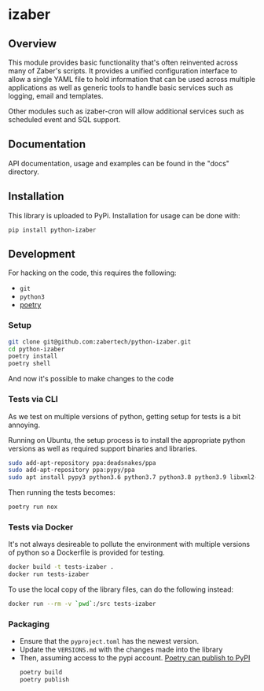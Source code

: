 # izaber


## Overview

This module provides basic functionality that's often reinvented across
many of Zaber's scripts. It provides a unified configuration interface to
allow a single YAML file to hold information that can be used across 
multiple applications as well as generic tools to handle basic services
such as logging, email and templates.

Other modules such as izaber-cron will allow additional services such as
scheduled event and SQL support.

## Documentation

API documentation, usage and examples can be found in the "docs" directory.

## Installation

This library is uploaded to PyPi. Installation for usage can be done with:

`pip install python-izaber`

## Development

For hacking on the code, this requires the following:

- `git`
- `python3`
- [poetry](https://python-poetry.org/)

### Setup

```bash
git clone git@github.com:zabertech/python-izaber.git
cd python-izaber
poetry install
poetry shell
```

And now it's possible to make changes to the code

### Tests via CLI

As we test on multiple versions of python, getting setup for tests is a bit annoying.

Running on Ubuntu, the setup process is to install the appropriate python versions as well as required support binaries and libraries.

```bash
sudo add-apt-repository ppa:deadsnakes/ppa
sudo add-apt-repository ppa:pypy/ppa
sudo apt install pypy3 python3.6 python3.7 python3.8 python3.9 libxml2-dev libxslt1-dev build-essential pypy3-dev python3.6-dev python3.7-dev python3.8-dev python3.9-dev libssl-dev
```

Then running the tests becomes:

```bash
poetry run nox
```

### Tests via Docker

It's not always desireable to pollute the environment with multiple versions of python so a Dockerfile is provided for testing.

```bash
docker build -t tests-izaber .
docker run tests-izaber
```

To use the local copy of the library files, can do the following instead:

```bash
docker run --rm -v `pwd`:/src tests-izaber
```


### Packaging

- Ensure that the `pyproject.toml` has the newest version.
- Update the `VERSIONS.md` with the changes made into the library
- Then, assuming access to the pypi account. [Poetry can publish to PyPI](https://python-poetry.org/docs/libraries/#publishing-to-pypi)
    ```bash
    poetry build
    poetry publish
    ```

